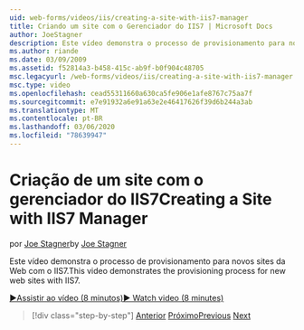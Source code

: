 ```yaml
---
uid: web-forms/videos/iis/creating-a-site-with-iis7-manager
title: Criando um site com o Gerenciador do IIS7 | Microsoft Docs
author: JoeStagner
description: Este vídeo demonstra o processo de provisionamento para novos sites da Web com o IIS7.
ms.author: riande
ms.date: 03/09/2009
ms.assetid: f52814a3-b458-415c-ab9f-b0f904c48705
msc.legacyurl: /web-forms/videos/iis/creating-a-site-with-iis7-manager
msc.type: video
ms.openlocfilehash: cead55311660a630ca5fe906e1afe8767c75aa7f
ms.sourcegitcommit: e7e91932a6e91a63e2e46417626f39d6b244a3ab
ms.translationtype: MT
ms.contentlocale: pt-BR
ms.lasthandoff: 03/06/2020
ms.locfileid: "78639947"
---
```

# <a name="creating-a-site-with-iis7-manager"></a><span data-ttu-id="ce30d-103">Criação de um site com o gerenciador do IIS7</span><span class="sxs-lookup"><span data-stu-id="ce30d-103">Creating a Site with IIS7 Manager</span></span>

<span data-ttu-id="ce30d-104">por [Joe Stagner](https://github.com/JoeStagner)</span><span class="sxs-lookup"><span data-stu-id="ce30d-104">by [Joe Stagner](https://github.com/JoeStagner)</span></span>

<span data-ttu-id="ce30d-105">Este vídeo demonstra o processo de provisionamento para novos sites da Web com o IIS7.</span><span class="sxs-lookup"><span data-stu-id="ce30d-105">This video demonstrates the provisioning process for new web sites with IIS7.</span></span>

[<span data-ttu-id="ce30d-106">&#9654;Assistir ao vídeo (8 minutos)</span><span class="sxs-lookup"><span data-stu-id="ce30d-106">&#9654; Watch video (8 minutes)</span></span>](https://channel9.msdn.com/Blogs/ASP-NET-Site-Videos/creating-a-site-with-iis7-manager)

> [!div class="step-by-step"]
> <span data-ttu-id="ce30d-107">[Anterior](troubleshooting-production-aspnet-apps.md)
> [Próximo](installing-ftp7.md)</span><span class="sxs-lookup"><span data-stu-id="ce30d-107">[Previous](troubleshooting-production-aspnet-apps.md)
[Next](installing-ftp7.md)</span></span>
